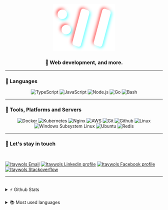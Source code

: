 <p align="center">
  <img alt="Itay Wolfish logo" width="200px" src="https://github.com/itaywol/itaywol/blob/master/assets/W.png">
</p>
<h3 align="center"> 🚀 Web development, and more.</h3>




---

### 📖 Languages

<p align="center">
  <img alt="TypeScript" src="https://img.shields.io/badge/typescript-%23007ACC.svg?&style=for-the-badge&logo=typescript&logoColor=white">
  <img alt="JavaScript" src="https://img.shields.io/badge/javascript%20-%23323330.svg?&style=for-the-badge&logo=javascript&logoColor=%23F7DF1E">
  <img alt="Node.js" src="https://img.shields.io/badge/node.js%20-%2343853D.svg?&style=for-the-badge&logo=node.js&logoColor=white">
  <img alt="Go" src="https://img.shields.io/badge/go-%2300ADD8.svg?style=for-the-badge&logo=go&logoColor=white">
  <img alt="Bash" src="https://img.shields.io/badge/Bash%20-%23121011.svg?&style=for-the-badge&logo=gnu-bash&logoColor=white">
</p>

---

### 🔧 Tools, Platforms and Servers

<p align="center">
  <img  alt="Docker" src="https://img.shields.io/badge/docker%20-%230db7ed.svg?&style=for-the-badge&logo=docker&logoColor=white">
  <img  alt="Kubernetes" src="https://img.shields.io/badge/kubernetes%20-%23326ce5.svg?&style=for-the-badge&logo=kubernetes&logoColor=white">
  <img  alt="Nginx" src="https://img.shields.io/badge/nginx%20-%23009639.svg?&style=for-the-badge&logo=nginx&logoColor=white">
  <img  alt="AWS" src="https://img.shields.io/badge/AWS%20-%23FF9900.svg?&style=for-the-badge&logo=amazon-aws&logoColor=white">
  <img  alt="Git" src="https://img.shields.io/badge/git%20-%23F05033.svg?&style=for-the-badge&logo=git&logoColor=white">
  <img  alt="Github" src="https://img.shields.io/badge/github%20-%23121011.svg?&style=for-the-badge&logo=github&logoColor=white">
  <img  alt="Linux" src="https://img.shields.io/badge/Linux%20-%23121011.svg?&style=for-the-badge&logo=linux&logoColor=white">
  <img  alt="Windows Subsystem Linux" src="https://img.shields.io/badge/WSL%20-%232599db.svg?&style=for-the-badge&logo=linux&logoColor=white">
  <img  alt="Ubuntu" src="https://img.shields.io/badge/Ubuntu%20-%23E95420.svg?&style=for-the-badge&logo=ubuntu&logoColor=white">
  <img  alt="Redis" src="https://img.shields.io/badge/Redis%20-%23FF0000.svg?&style=for-the-badge&logo=redis&logoColor=white">
</p>

___

### 🤝 Let's stay in touch

<br />

[<img alt="Itaywols Email" src="https://img.shields.io/badge/Email-%234287f5.svg?&style=for-the-badge&logo=gmail&logoColor=white">][email]
[<img alt="Itaywols Linkedin profile" src="https://img.shields.io/badge/linkedin-%230077B5.svg?&style=for-the-badge&logo=linkedin&logoColor=white">][linkedin]
[<img alt="Itaywols Facebook profile" src="https://img.shields.io/badge/facebook-%231877F2.svg?&style=for-the-badge&logo=facebook&logoColor=white">][facebook]
[<img alt="Itaywols Stackoverflow" src="https://img.shields.io/badge/stackoverflow-%23FFFFFF.svg?&style=for-the-badge&logo=stackoverflow">][stackoverflow]

---

<br />
<details>
  <summary>⚡ Github Stats</summary>
  <br />
  <p align="center">
    <img alt="Itaywol's Github Stats" src="https://github-readme-stats.vercel.app/api?username=itaywol&show_icons=true&theme=dracula" >
  </p>
</details>

<br />
<details>
  <summary>📚 Most used languages</summary>
  <br />
  <p align="center">
    <img alt="Itaywol's Github Most used languages" src="https://github-readme-stats.vercel.app/api/top-langs/?username=itaywol&layout=compact&theme=dracula">
  </p>
</details>

[website]: https://www.itaywol.com
[linkedin]: https://www.linkedin.com/in/itaywolfish/
[facebook]: https://www.facebook.com/wo.itay/
[email]: mailto://wo.itay@gmail.com
[stackoverflow]: https://stackoverflow.com/users/1959113/itay-wolfish
